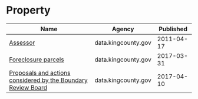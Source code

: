 # Property

Name | Agency | Published
---- | ---- | ---------
[Assessor](../datasets/d665-vvmd.md) | data.kingcounty.gov | 2011-04-17
[Foreclosure parcels](../datasets/nx4x-daw6.md) | data.kingcounty.gov | 2017-03-31
[Proposals and actions considered by the Boundary Review Board](../datasets/nkhs-aqmd.md) | data.kingcounty.gov | 2017-04-10

